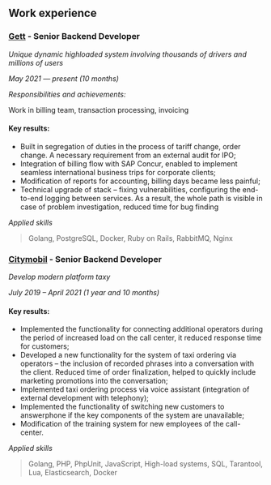 ## Work experience
### [Gett](https://gett.com/intl/) - Senior Backend Developer
_Unique dynamic highloaded system involving thousands of drivers and millions of users_

_Мay 2021 — present (10 months)_

_Responsibilities and achievements:_

Work in billing team, transaction processing, invoicing

#### Key results:
* Built in segregation of duties in the process of tariff change, order change. A necessary requirement from an external audit for IPO;
* Integration of billing flow with SAP Concur, enabled to implement seamless international business trips for corporate clients;
* Modification of reports for accounting, billing days became less painful;
* Technical upgrade of stack – fixing vulnerabilities, configuring the end-to-end logging between services. As a result, the whole path is visible in case of problem investigation, reduced time for bug finding

_Applied skills_
> Golang, PostgreSQL, Docker, Ruby on Rails, RabbitMQ, Nginx

### [Citymobil](https://city-mobil.ru/) - Senior Backend Developer
_Develop modern platform taxy_ 

_July 2019 – April 2021 (1 year and 10 months)_

#### Key results:
* Implemented the functionality for connecting additional operators during the period of increased load on the call center, it reduced response time for customers;
* Developed a new functionality for the system of taxi ordering via operators – the inclusion of recorded phrases into a conversation with the client. Reduced time of order finalization, helped to quickly include marketing promotions into the conversation;
* Implemented taxi ordering process via voice assistant (integration of external development with telephony);
* Implemented the functionality of switching new customers to answerphone if the key components of the system are unavailable;
* Modification of the training system for new employees of the call-center.
  
_Applied skills_
> Golang, PHP, PhpUnit, JavaScript, High-load systems, SQL, Tarantool, Lua, Elasticsearch, Docker
